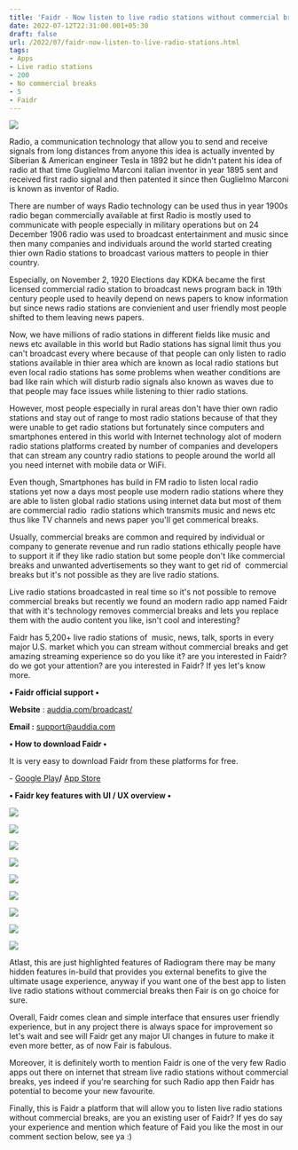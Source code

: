 ```yaml
---
title: 'Faidr - Now listen to live radio stations without commercial breaks.'
date: 2022-07-12T22:31:00.001+05:30
draft: false
url: /2022/07/faidr-now-listen-to-live-radio-stations.html
tags: 
- Apps
- Live radio stations
- 200
- No commercial breaks
- 5
- Faidr
---
```


 [![](https://lh3.googleusercontent.com/-bvToPpOcVSo/Ys2o8vGpoWI/AAAAAAAAMcA/VA4LrM5rJVAf8Bgy1mO0srXeFZhG7guogCNcBGAsYHQ/s1600/1657645295048997-0.png)](https://lh3.googleusercontent.com/-bvToPpOcVSo/Ys2o8vGpoWI/AAAAAAAAMcA/VA4LrM5rJVAf8Bgy1mO0srXeFZhG7guogCNcBGAsYHQ/s1600/1657645295048997-0.png) 

  

Radio, a communication technology that allow you to send and receive signals from long distances from anyone this idea is actually invented by Siberian & American engineer Tesla in 1892 but he didn't patent his idea of radio at that time Guglielmo Marconi italian inventor in year 1895 sent and received first radio signal and then patented it since then Guglielmo Marconi is known as inventor of Radio.

  

There are number of ways Radio technology can be used thus in year 1900s radio began commercially available at first Radio is mostly used to communicate with people especially in military operations but on 24 December 1906 radio was used to broadcast entertainment and music since then many companies and individuals around the world started creating thier own Radio stations to broadcast various matters to people in thier country.

  

Especially, on November 2, 1920 Elections day KDKA became the first licensed commercial radio station to broadcast news program back in 19th century people used to heavily depend on news papers to know information but since news radio stations are convienient and user friendly most people shifted to them leaving news papers.

  

Now, we have millions of radio stations in different fields like music and news etc available in this world but Radio stations has signal limit thus you can't broadcast every where because of that people can only listen to radio stations available in thier area which are known as local radio stations but even local radio stations has some problems when weather conditions are bad like rain which will disturb radio signals also known as waves due to that people may face issues while listening to thier radio stations.

  

However, most people especially in rural areas don't have thier own radio stations and stay out of range to most radio stations because of that they were unable to get radio stations but fortunately since computers and smartphones entered in this world with Internet technology alot of modern radio stations platforms created by number of companies and developers that can stream any country radio stations to people around the world all you need internet with mobile data or WiFi.

  

Even though, Smartphones has build in FM radio to listen local radio stations yet now a days most people use modern radio stations where they are able to listen global radio stations using internet data but most of them are commercial radio  radio stations which transmits music and news etc thus like TV channels and news paper you'll get commerical breaks.

  

Usually, commercial breaks are common and required by individual or company to generate revenue and run radio stations ethically people have to support it if they like radio station but some people don't like commercial breaks and unwanted advertisements so they want to get rid of  commercial breaks but it's not possible as they are live radio stations.

  

Live radio stations broadcasted in real time so it's not possible to remove commercial breaks but recently we found an modern radio app named Faidr that with it's technology removes commercial breaks and lets you replace them with the audio content you like, isn't cool and interesting?

  

Faidr has 5,200+ live radio stations of  music, news, talk, sports in every major U.S. market which you can stream without commercial breaks and get amazing streaming experience so do you like it? are you interested in Faidr? do we got your attention? are you interested in Faidr? If yes let's know more.

  

**• Faidr official support •**

**Website** : [auddia.com/broadcast/](http://auddia.com/broadcast/)

**Email :** [support@auddia.com](http://mailto;support@auddia.com)

**• How to download Faidr •**

It is very easy to download Faidr from these platforms for free.

  

\- [Google Play](https://play.google.com/store/apps/details?id=com.auddia.cfr)**/** [App Store](https://apps.apple.com/us/app/faidr/id1567629951)

**• Faidr key features with UI / UX overview •**

 **[![](https://lh3.googleusercontent.com/-36VPSh2Y0G8/Ys2o79G3cdI/AAAAAAAAMb8/dW-c7xXf2QImQiQAQcN1pXxwwSJzZb1oQCNcBGAsYHQ/s1600/1657645291988828-1.png)](https://lh3.googleusercontent.com/-36VPSh2Y0G8/Ys2o79G3cdI/AAAAAAAAMb8/dW-c7xXf2QImQiQAQcN1pXxwwSJzZb1oQCNcBGAsYHQ/s1600/1657645291988828-1.png)** 

 [![](https://lh3.googleusercontent.com/-jP2RgSReMAQ/Ys2o7Ma6F-I/AAAAAAAAMb4/nMgGBrGwdhQnvGkdvjBwhAPH_Fl60yv0gCNcBGAsYHQ/s1600/1657645288141798-2.png)](https://lh3.googleusercontent.com/-jP2RgSReMAQ/Ys2o7Ma6F-I/AAAAAAAAMb4/nMgGBrGwdhQnvGkdvjBwhAPH_Fl60yv0gCNcBGAsYHQ/s1600/1657645288141798-2.png) 

  

 **[![](https://lh3.googleusercontent.com/-fYvht-fQGWg/Ys2o6LZwKKI/AAAAAAAAMb0/9wwnDDo0VaEuE-iU73DBU_EpPWqcR0uagCNcBGAsYHQ/s1600/1657645284240350-3.png)](https://lh3.googleusercontent.com/-fYvht-fQGWg/Ys2o6LZwKKI/AAAAAAAAMb0/9wwnDDo0VaEuE-iU73DBU_EpPWqcR0uagCNcBGAsYHQ/s1600/1657645284240350-3.png)** 

 [![](https://lh3.googleusercontent.com/-l0BZsnss_3c/Ys2o5A1jy1I/AAAAAAAAMbw/FZ-4u4QW4ls0QUfShC3TK_Asjsiq_6gLgCNcBGAsYHQ/s1600/1657645272468590-4.png)](https://lh3.googleusercontent.com/-l0BZsnss_3c/Ys2o5A1jy1I/AAAAAAAAMbw/FZ-4u4QW4ls0QUfShC3TK_Asjsiq_6gLgCNcBGAsYHQ/s1600/1657645272468590-4.png) 

  

 [![](https://lh3.googleusercontent.com/-sR_vHMNnZwg/Ys2o2H2oFQI/AAAAAAAAMbs/CQK3oo5cahQaYRmR0jQm7eHlR3clOm0XwCNcBGAsYHQ/s1600/1657645267992558-5.png)](https://lh3.googleusercontent.com/-sR_vHMNnZwg/Ys2o2H2oFQI/AAAAAAAAMbs/CQK3oo5cahQaYRmR0jQm7eHlR3clOm0XwCNcBGAsYHQ/s1600/1657645267992558-5.png) 

  

 [![](https://lh3.googleusercontent.com/-fURp8H1IWz4/Ys2o1GjtnOI/AAAAAAAAMbo/LjutvVbtcm0cEZK7e36jTlOd3YbfBWPwwCNcBGAsYHQ/s1600/1657645261041809-6.png)](https://lh3.googleusercontent.com/-fURp8H1IWz4/Ys2o1GjtnOI/AAAAAAAAMbo/LjutvVbtcm0cEZK7e36jTlOd3YbfBWPwwCNcBGAsYHQ/s1600/1657645261041809-6.png) 

  

 [![](https://lh3.googleusercontent.com/-89Sz-5x29j8/Ys2ozTj_lpI/AAAAAAAAMbk/cDeZ6fLtSkgW6-1SPuTFxFgrzrAKnQbZQCNcBGAsYHQ/s1600/1657645257474449-7.png)](https://lh3.googleusercontent.com/-89Sz-5x29j8/Ys2ozTj_lpI/AAAAAAAAMbk/cDeZ6fLtSkgW6-1SPuTFxFgrzrAKnQbZQCNcBGAsYHQ/s1600/1657645257474449-7.png) 

  

 [![](https://lh3.googleusercontent.com/-HYMRUtD-ChU/Ys2oyfU0JXI/AAAAAAAAMbg/LSfUdu4n4N8CXudhazrLRXBeJ_YapgzHACNcBGAsYHQ/s1600/1657645253407874-8.png)](https://lh3.googleusercontent.com/-HYMRUtD-ChU/Ys2oyfU0JXI/AAAAAAAAMbg/LSfUdu4n4N8CXudhazrLRXBeJ_YapgzHACNcBGAsYHQ/s1600/1657645253407874-8.png) 

  

 [![](https://lh3.googleusercontent.com/-sNDMnBU2iMI/Ys2oxQ7kx0I/AAAAAAAAMbc/PZIX8RQFFQo-grETHvR6lifceM8qLLxaQCNcBGAsYHQ/s1600/1657645248026611-9.png)](https://lh3.googleusercontent.com/-sNDMnBU2iMI/Ys2oxQ7kx0I/AAAAAAAAMbc/PZIX8RQFFQo-grETHvR6lifceM8qLLxaQCNcBGAsYHQ/s1600/1657645248026611-9.png) 

  

  

Atlast, this are just highlighted features of Radiogram there may be many hidden features in-build that provides you external benefits to give the ultimate usage experience, anyway if you want one of the best app to listen live radio stations without commercial breaks then Fair is on go choice for sure.

  

Overall, Faidr comes clean and simple interface that ensures user friendly experience, but in any project there is always space for improvement so let's wait and see will Faidr get any major UI changes in future to make it even more better, as of now Fair is fabulous.

  

Moreover, it is definitely worth to mention Faidr is one of the very few Radio apps out there on internet that stream live radio stations without commercial breaks, yes indeed if you're searching for such Radio app then Faidr has potential to become your new favourite.

  

Finally, this is Faidr a platform that will allow you to listen live radio stations without commercial breaks, are you an existing user of Faidr? If yes do say your experience and mention which feature of Faid you like the most in our comment section below, see ya :)